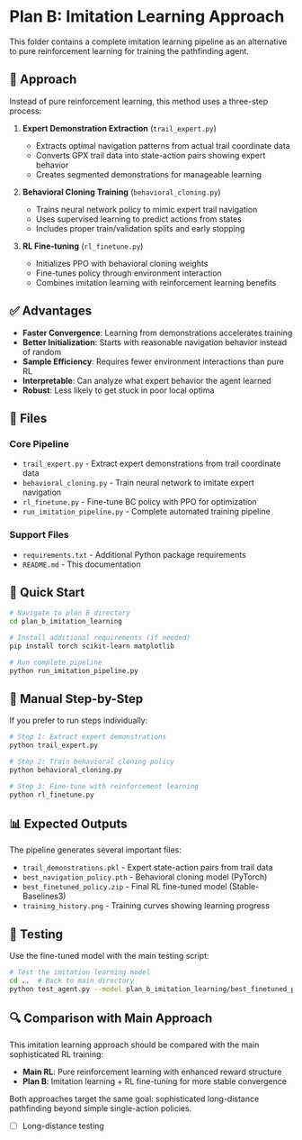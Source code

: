 # Plan B: Imitation Learning Approach

This folder contains a complete imitation learning pipeline as an alternative to pure reinforcement learning for training the pathfinding agent.

## 🎯 Approach

Instead of pure reinforcement learning, this method uses a three-step process:

1. **Expert Demonstration Extraction** (`trail_expert.py`)
   - Extracts optimal navigation patterns from actual trail coordinate data
   - Converts GPX trail data into state-action pairs showing expert behavior
   - Creates segmented demonstrations for manageable learning

2. **Behavioral Cloning Training** (`behavioral_cloning.py`) 
   - Trains neural network policy to mimic expert trail navigation
   - Uses supervised learning to predict actions from states
   - Includes proper train/validation splits and early stopping

3. **RL Fine-tuning** (`rl_finetune.py`)
   - Initializes PPO with behavioral cloning weights
   - Fine-tunes policy through environment interaction
   - Combines imitation learning with reinforcement learning benefits

## ✅ Advantages

- **Faster Convergence**: Learning from demonstrations accelerates training
- **Better Initialization**: Starts with reasonable navigation behavior instead of random
- **Sample Efficiency**: Requires fewer environment interactions than pure RL
- **Interpretable**: Can analyze what expert behavior the agent learned
- **Robust**: Less likely to get stuck in poor local optima

## 📁 Files

### Core Pipeline
- `trail_expert.py` - Extract expert demonstrations from trail coordinate data
- `behavioral_cloning.py` - Train neural network to imitate expert navigation
- `rl_finetune.py` - Fine-tune BC policy with PPO for optimization
- `run_imitation_pipeline.py` - Complete automated training pipeline

### Support Files
- `requirements.txt` - Additional Python package requirements
- `README.md` - This documentation

## 🚀 Quick Start

```bash
# Navigate to plan B directory
cd plan_b_imitation_learning

# Install additional requirements (if needed)
pip install torch scikit-learn matplotlib

# Run complete pipeline
python run_imitation_pipeline.py
```

## 🔧 Manual Step-by-Step

If you prefer to run steps individually:

```bash
# Step 1: Extract expert demonstrations
python trail_expert.py

# Step 2: Train behavioral cloning policy
python behavioral_cloning.py

# Step 3: Fine-tune with reinforcement learning
python rl_finetune.py
```

## 📊 Expected Outputs

The pipeline generates several important files:

- `trail_demonstrations.pkl` - Expert state-action pairs from trail data
- `best_navigation_policy.pth` - Behavioral cloning model (PyTorch)
- `best_finetuned_policy.zip` - Final RL fine-tuned model (Stable-Baselines3)
- `training_history.png` - Training curves showing learning progress

## 🧪 Testing

Use the fine-tuned model with the main testing script:

```bash
# Test the imitation learning model
cd ..  # Back to main directory
python test_agent.py --model plan_b_imitation_learning/best_finetuned_policy.zip
```

## 🔍 Comparison with Main Approach

This imitation learning approach should be compared with the main sophisticated RL training:

- **Main RL**: Pure reinforcement learning with enhanced reward structure
- **Plan B**: Imitation learning + RL fine-tuning for more stable convergence

Both approaches target the same goal: sophisticated long-distance pathfinding beyond simple single-action policies.
- [ ] Long-distance testing
